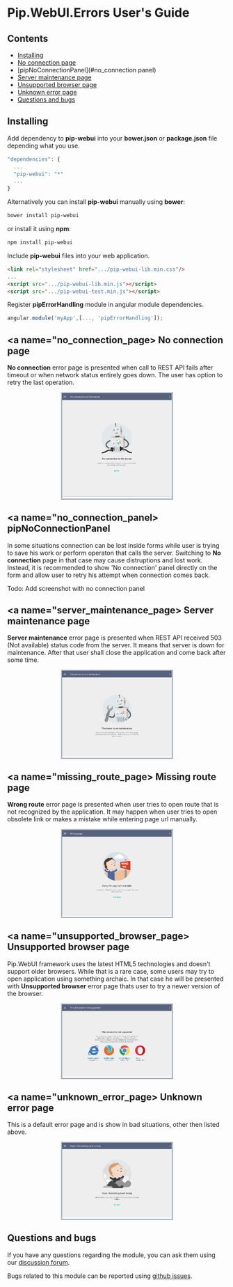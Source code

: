 # Pip.WebUI.Errors User's Guide

## <a name="contents"></a> Contents
- [Installing](#install)
- [No connection page](#no_connection_page)
- [pipNoConnectionPanel](#no_connection panel)
- [Server maintenance page](#server_maintenance_page)
- [Unsupported browser page](#unsupported_browser_page)
- [Unknown error page](#unknown_error_page)
- [Questions and bugs](#issues)


## <a name="install"></a> Installing

Add dependency to **pip-webui** into your **bower.json** or **package.json** file depending what you use.
```javascript
"dependencies": {
  ...
  "pip-webui": "*"
  ...
}
```

Alternatively you can install **pip-webui** manually using **bower**:
```bash
bower install pip-webui
```

or install it using **npm**:
```bash
npm install pip-webui
```

Include **pip-webui** files into your web application.
```html
<link rel="stylesheet" href=".../pip-webui-lib.min.css"/>
...
<script src=".../pip-webui-lib.min.js"></script>
<script src=".../pip-webui-test.min.js"></script>
```

Register **pipErrorHandling** module in angular module dependencies.
```javascript
angular.module('myApp',[..., 'pipErrorHandling']);
```


## <a name="no_connection_page></a> No connection page

**No connection** error page is presented when call to REST API fails after timeout or when network status entirely goes down.
The user has option to retry the last operation.

<a href="../doc/images/img-no_connection.png" style="border: 3px ridge #c8d2df; width: 50%; margin: auto; display: block">
    <img src="../doc/images/img-no_connection.png"/>
</a>


## <a name="no_connection_panel></a> pipNoConnectionPanel

In some situations connection can be lost inside forms while user is trying to save his work or perform operaton that calls the server. Switching to **No connection** page in that case may cause distruptions and lost work. Instead, it is recommended to
show 'No connection' panel directly on the form and allow user to retry his attempt when connection comes back.

Todo: Add screenshot with no connection panel


## <a name="server_maintenance_page></a> Server maintenance page

**Server maintenance** error page is presented when REST API received 503 (Not available) status code from the server.
It means that server is down for maintenance. After that user shall close the application and come back after some time.

<a href="../doc/images/img-maintenance.png" style="border: 3px ridge #c8d2df; width: 50%; margin: auto; display: block">
    <img src="../doc/images/img-maintenance.png"/>
</a>


## <a name="missing_route_page></a> Missing route page

**Wrong route** error page is presented when user tries to open route that is not recognized by the application. 
It may happen when user tries to open obsolete link or makes a mistake while entering page url manually.

<a href="../doc/images/img-route_fails.png" style="border: 3px ridge #c8d2df; width: 50%; margin: auto; display: block">
    <img src="../doc/images/img-route_fails.png"/>
</a>


## <a name="unsupported_browser_page></a> Unsupported browser page

Pip.WebUI framework uses the latest HTML5 technologies and doesn't support older browsers. While that is a rare case,
some users may try to open application using something archaic. In that case he will be presented with 
**Unsupported browser** error page thats user to try a newer version of the browser. 

<a href="../doc/images/img-unsupported.png" style="border: 3px ridge #c8d2df; width: 50%; margin: auto; display: block">
    <img src="../doc/images/img-unsupported.png"/>
</a>


## <a name="unknown_error_page></a> Unknown error page

This is a default error page and is show in bad situations, other then listed above.

<a href="../doc/images/img-unknown_error.png" style="border: 3px ridge #c8d2df; width: 50%; margin: auto; display: block">
    <img src="../doc/images/img-unknown_error.png"/>
</a>


## <a name="issues"></a> Questions and bugs

If you have any questions regarding the module, you can ask them using our 
[discussion forum](https://groups.google.com/forum/#!forum/pip-webui).

Bugs related to this module can be reported using [github issues](https://github.com/pip-webui/pip-webui-settings/issues).
